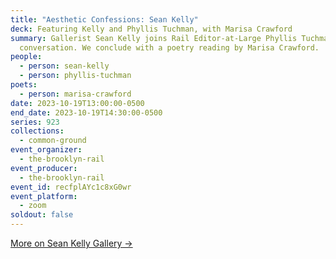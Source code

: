 ```yaml
---
title: "Aesthetic Confessions: Sean Kelly"
deck: Featuring Kelly and Phyllis Tuchman, with Marisa Crawford
summary: Gallerist Sean Kelly joins Rail Editor-at-Large Phyllis Tuchman for a
  conversation. We conclude with a poetry reading by Marisa Crawford.
people:
  - person: sean-kelly
  - person: phyllis-tuchman
poets:
  - person: marisa-crawford
date: 2023-10-19T13:00:00-0500
end_date: 2023-10-19T14:30:00-0500
series: 923
collections:
  - common-ground
event_organizer:
  - the-brooklyn-rail
event_producer:
  - the-brooklyn-rail
event_id: recfplAYc1c8xG0wr
event_platform:
  - zoom
soldout: false
---
```

[M﻿ore on Sean Kelly Gallery →](https://www.skny.com/)